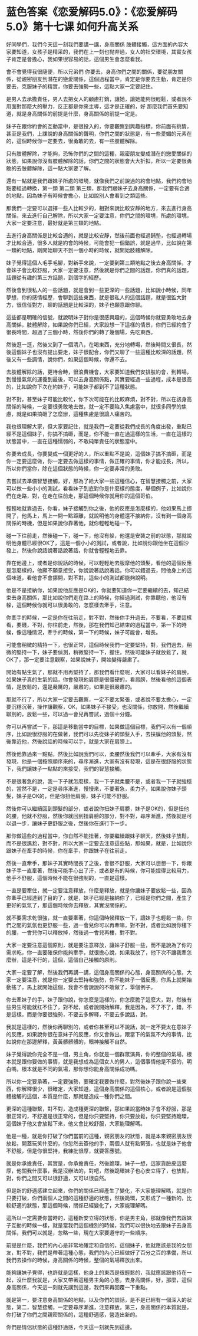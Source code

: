 # 蓝色答案《恋爱解码5.0》：《恋爱解码5.0》第十七课 如何升高关系

好同學們，我們今天這一刻我們要講一講，身高關係 肢體接觸，這方面的內容大家要知道，女孩子是精采的，我們在上一刻也抛弃過，女人的社交環境，其實女孩子肯定是會擔心，我如果很容易的話，這個男生會怎麼看我。

會不會覺得我很隨便，所以兄弟們 你要去，身高你們之間的關係，要從朋友關係，從親密朋友到潛在的戀愛關係，這個過程當中，肯定是你要去主動，肯定是你要去，克服妹子的精實，你要去強勢一些，這點大家一定要記住。

是男人去承擔責任，男人去把女人的顧慮打銷，讓她，讓她能夠很輕鬆，或者說不用面對那麼大的壓力，反正都是你來主導，這才是正確的，好 那麼我們首先要知道，就是身高關係的前提是什麼，身高關係的前提一定是。

妹子在跟你約會的互動當中，是很投入的，你要觀察到興趣指標，你前面有挑情，甚至是我們，上課說的身高關係的聲明，你們之間的狀態是，有一些愛媚的元素在的，這個時候你一定要去，很勇敢的去，有一些肢體解除。

只有肢體解除，才能夠，恐怖你們的之間的這種，親密朋友變成潛在的戀愛關係的狀態，如果說你沒有肢體解除的話，你們之間的狀態會大大折扣，所以一定要很勇敢的去肢體解除，這一點大家要了解。

還有一點就是我們跟妹子所處的環境，就像我們之前說過的約會地點，我們約會地點要經過轉換，第一類 第二類 第三類，那我們跟妹子去身高關係，一定要有合適的地點，因為妹子有時候會擔心，比如說別人會看到之類這些。

那我們一定要可以選擇一些人比較少的，相對來說比較安靜的地方，來去進行身高關係，來去進行自己解除，所以大家一定要注意，你們之間的環境，所處的環境，大家一定要注意，最好就是第三類的地點。

去進行身高關係是比較合適的，就是比較安靜，然後前面也經過鋪墊，也經過轉場才比較合適，很多人就是約會的時候，可能會犯一個錯誤，就是過早，比如說在第一類的地點，剛開始聊天不到一個小時的時候，就開始肢體解除。

妹子覺得這個人毛手毛腳，對新手來說，一定要到第三類地點之後去身高關係，才會妹子會比較舒服，大家一定要注意，然後就是你們之間的話題，你們真的話題，話題從有趣的第三方話題，到個字的經歷。

然後會到很私人的一些話題，就是會到一些更深的一些話題，比如說小時候，同年夢想，你的感情經歷，會聊到這些東西，就是很私人的這個話題，就是很監大對方，很信任對方，聊的話題是比較深的，妹子也願意跟你聊。

這些都是明確的信號，就說明妹子對你是很感興趣的，這個時候你就要勇敢地去身高關係，肢體解除，如果說你們已經，大家設想一下這樣的情景，你們已經約會了很長時間，超過了三個小時，然後你們的轉了幾個場，先吃東西。

然後逛一逛，然後又到了一個清八，在喝東西，充分地轉場，然後時間又很長，然後這個妹子也沒有提出要走，妹子很配合，你們又聊了一些這種比較深的話題，然後又有一些調情，說你們，如果這個時候，你還不去。

去肢體解除的話，更待合時，很浪費機會，大家要知道我們安排肢約會，到轉場，到慢慢氣氛的運養到最後，可以去身高關係點，其實要經過一些過程，成本是很高的，比如說你下次在約妹子，可能妹子都到不了這種狀態。

對不對，甚至妹子可能比較忙，你下次可能在約比較麻煩，對不對，所以在該身高關係的時候，一定要很勇敢地去做，就一定不要陷入焦慮當中，就很多同學的焦慮，就是如果搞砸了怎麼辦，這種焦慮是很讓人痛苦的。

我也很理解大家，但大家要記住，就是我們一定要從我們成長的角度出發，重點已經不是這個妹子，你搞不搞砸，而是，你不能一直在過這樣的生活，一直在這樣的狀態當中，一直在這種懦弱的，不敢純單責任的狀態當中。

你要去成長，你要變成一個更好的人，所以重點不是說，這個妹子搞不搞砸，而是你一定要這麼做，你一定要去做這樣的事情，做正確的事情，你才能成長，所以，所以你們當你，除在這個狀態的時候，你一定要非常的勇敢。

去嘗試去準備智慧接觸，好，那為了給大家一些這種信心，在智慧接觸之前，大家可以做一些小小的測試，看看妹子到底對你是什麼樣的態度，舉個例子，比如說你們在走路，對，在走在往前走，那這個時候你就用你的這個哥伯。

輕輕地就靠過去，你看，妹子接觸到你之後，他的反應是怎麼樣的，他如果馬上挪開了，他馬上，馬上一開一點距離，就說明他的身體還不接納你，沒有到一個身高關係的時機，但是如果說你靠著他，就你輕輕地碰一下。

碰一下往前走，然後碰一下，碰一下，他沒有躲，他還是安裝之前的狀態，那就說明他身體已經很OK了，這是一個小小的測試，或者說，比如說你跟他坐在這個沙發上，然後你說話說著話說著話，你就會輕輕地去靠。

靠在他邊上，或者是你說話的時候，可以輕輕地去服摩他的頭髮，看他的這個反應是怎麼樣的，他願不願意接受，你說說著話說著話，你可以錯過去，問他身上的這個味道，看他會不會挪開，對不對，這些小的測試都能夠說明。

他是不是接納你，如果說他反應是OK的，你就要知道你一定要繼續的去，知己結束去身高關係，那比如說你們走在路上的時候，你經過測試，你靠聽他，他沒有躲，這個時候你就可以很勇敢的，怎麼樣去牽手，注意。

你牽手的時候，一定是你在往前走，對不對，然後你手升過去，不要看，不要這樣看，要錢，不對，你往前走，然後，那在我們知己結束的過程當中，第一下的時候，像這種情況，牽手的時候，第一下的時候，妹子可能會，增長。

可能會稍微的精持一下，也很正常，這個時候我們一定要堅持，對，我們過去，稍微的堅持一下，妹子要偵測，稍微堅持一下，握住，然後可能妹子就放鬆了，就OK了，那一定要注意觀察，如果說妹子，開始變得嚴肅了。

開始有點生氣了，那就不用再堅持了，那我們看什麼呢，大家可以看妹子的肩膀，如果妹子真的生氣的話，你會發現他肩膀是很僵硬的，看肩膀，然後看他的這個表情，是放鬆的，還是嚴厲的，嚴肅的，如果是很嚴肅的。

那就不行了，所以大家一定要去觀察，一定不要太緊張，或者說不要太擔心，一定要沉穩沉著，操作讓觀察，OK，如果妹子不接受，也沒關係，你放開，然後繼續聊別的，放鬆一些，可以過一會兒再嘗試，過個十分鐘。

你可以再嘗試一下，那這是移動當中的目標，如果做這個目標，我們可以有一個順序，比如說很舒服的在做著，我們可以先從妹子的頭髮入手，去扶膜他的頭髮，然後靠近他，然後說話的時候可以手，就是大家在肩膀上。

然後他靠過來一點點，然後比如說我們可以，柔腰然後我們可以牽手，大家有沒有發現，他是一個按照順序來的，尋序漸進，大家有沒有發現，這是在很舒服的狀態下，我們讓妹子一點點的來接受，我們的智慧接觸。

不是很著急的說，我一下子就怎麼樣，我一下子就柔腰不是，或者我一下子就強穩的，當然不是，一定是尋序漸進，慢慢來，不要著急，柔力子，如果說你妹子頭髮，妹子是OK的，但是你扭他肩膀，妹子可能不舒服。

然後你可以繼續回到頭髮的部分，或者說你扭妹子肩膀，妹子是OK的，但是扭他的腰，他就不舒服，然後你就回到扭肩膀的部分，對不對，尋序漸進，然後就是可以退一步，讓妹子更舒服之後，然後你在進行下一步。

那你做這些的過程當中，你自然不能扭著，你要繼續跟妹子聊天，然後妹子放鬆，而不是很尷尬，對不對，所以大家一定要去注意這些點，那如果，就是，比如說你跟妹子在牽手的時候，你在牽手，你跟妹子在往前走。

然後一直牽手，那妹子其實時間長了之後，會很不舒服，大家可以想想一下，你跟妹子手一直牽著，然後可能手心出了汗，或者是有的時候，你可能捏得比較用力，他手不舒服，這個時候不能在很強制的，一直是這樣。

一直是要牽住，就一定要注意釋放，什麼是釋放，就是你讓妹子要放鬆一些，因為你牽手已經達到了目的了，就是，妹子已經是接納你了，已經是你們之間，產生了更好的氣氛了，那這個時候你去釋放，其實沒關係的。

就不要需求乾很強，就一直要牽著，你這個時候釋放一下，讓妹子也輕鬆一些，你們之間的氣氛也更舒服一些，過一會兒你可以再牽嘛，對不對，或者比如說你樓下的腰，一會兒你可以釋放掉，然後過一會兒再樓，對不對。

大家一定要注意這個原則，就是要注意釋放，讓妹子舒服一些，而不是說為了你的需求乾，你一直要確保你能夠牽手，就很擔心說，如果我放了，他下次不讓我牽怎麼辦，這是不行的，這個，這個自己接觸的原則。

大家一定要了解，然後我們再講一講，這個身高關係的心態，身高關係的心態，大家一定要注意，就是你一定要去堅持和強勢，你不能妹子一個反應，你馬上就開始動搖了，馬上就開始這個，我會不會說說的不敢做了，舉個例子。

你去牽妹子的手，妹子跟你說，你怎麼是這樣的，你怎麼膽子這麼大，對，然後有些男生可能就扛不住了，對不起，或者說開始解釋，我是因為，不了不了，錯，不是這樣，而是你要很強勢，不要去多解釋，不要去多說話，對。

我就是這樣的，然後你再聊別的，或者你甚至可以不說話，就一定不要太在意妹子的反應，如果說你很在意妹子的反應，你又會做出，跟當下的氣氛不大的事情，比如說你在那邊解釋，黃黃髒髒髒的，眼神接觸不自然。

妹子覺得說你完全不是一個，男主角，你就是一個群眾演員，你的整個的氣場，根本就是跟你要做的事情，就是我想成為這個女人的男人，這個事情他是不搭的，明白嗎，根本就是不同的氣場，那你想你能身高關係成功嗎。

所以你一定要承著，一定要強勢，要確定我要做什麼，對然後妹子跟你說一些東西，你解釋很少，很確定，大家知道，這個身高關係的這個核心，或者說是這個肢體接觸的這個，本質是什麼，那就是造成一種你們之間。

更深的這種聯繫，對不對，造成種更深的聯繫，那如果說當時妹子會不舒服，那是很正常的，不舒適是很正常的，但是你只要堅持，你只要放鬆，你只要堅持跪環，這個妹子他又會放鬆下來，他又會比較舒服，大家能理解嗎。

他是一種，就是你打破了你們當前的這種，親密朋友的狀態，就是本來親密朋友很放鬆，開蓋玩笑什麼的，你忽然去簽他的手，兩個人就有點緊張，也就是妹子他會不舒服，但是你很堅持，我練批很厚，就要答應號。

就是你承擔責任，其實是，你承擔責任，然後跪環，妹子一想，這家貨臉皮這麼厚，他關我什麼事，我是沒辦法的，對吧，然後跪環妹子也心安立得了，也放鬆，對，你們之間又可以很舒適，又可以很自然。

但是新的舒適感建立起來，你們的關係已經產生了變化，不大家能理解嗎，就是你只要打破，你們兩個人之間的這種舒適的狀態，然後跪環，又形成了一種新的，比較舒適的狀態，那這個時候，關係已經變化了，大家能理解嗎。

這所以一定需要你當時的，這種新安立得的狀態，你是男主角，那就像我們去跟妹子互動的時候一樣，就是當我們這個機別的時候，我們可以很快地去跟妹子去身高關係，我們可以就是，忽略一些，現在大家要遵守的一些順序。

前提是什麼，我們的內心是非常地確定和自信的，這個妹子，他就應該是我的女朋友，對不對，我們是帶著這種心態，我們的內心已經做好了百分之百的準備，所以我們去操作的時候，身高關係的時候，整個的氣場釋放出來。

能夠讓妹子覺得，也許就是這樣，他身上的東西是很輕鬆的，我就應該跟他待在一起，沒什麼我就是，大家又帶著這種男主角的心態，去身高關係，好，那麼，這個身高關係，今天這一刻就先講到這邊，我們來再回覆一下重點。

就是第一，要注意身高關係的地點，以及你們的談話，是不是已經有一個深入的狀態，第二，智慧接觸，一定要尋序漸進，注意釋放，第三，身高關係的本質就是，你打破了你們之間親密關係的，這種舒適感，營造出新的。

你們是情侶狀態的這種舒適感，今天這一刻就先到這邊。